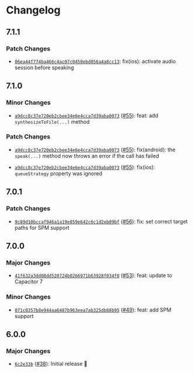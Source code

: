 # Changelog

## 7.1.1

### Patch Changes

- [`06ea44f774ba466c4ac07c0458ebd056a4a8cc13`](https://github.com/capawesome-team/capacitor-plugins-sponsorware/commit/06ea44f774ba466c4ac07c0458ebd056a4a8cc13): fix(ios): activate audio session before speaking

## 7.1.0

### Minor Changes

- [`a9dcc8c37e720eb2cbee34e6e4cca7d39aba0073`](https://github.com/capawesome-team/capacitor-plugins-sponsorware/commit/a9dcc8c37e720eb2cbee34e6e4cca7d39aba0073) ([#55](https://github.com/capawesome-team/capacitor-plugins-sponsorware/pull/55)): feat: add `synthesizeToFile(...)` method

### Patch Changes

- [`a9dcc8c37e720eb2cbee34e6e4cca7d39aba0073`](https://github.com/capawesome-team/capacitor-plugins-sponsorware/commit/a9dcc8c37e720eb2cbee34e6e4cca7d39aba0073) ([#55](https://github.com/capawesome-team/capacitor-plugins-sponsorware/pull/55)): fix(android): the `speak(...)` method now throws an error if the call has failed

- [`a9dcc8c37e720eb2cbee34e6e4cca7d39aba0073`](https://github.com/capawesome-team/capacitor-plugins-sponsorware/commit/a9dcc8c37e720eb2cbee34e6e4cca7d39aba0073) ([#55](https://github.com/capawesome-team/capacitor-plugins-sponsorware/pull/55)): fix(ios): `queueStrategy` property was ignored

## 7.0.1

### Patch Changes

- [`9c89d10bccaf946a1a19e859e642c6c1d2eb09bf`](https://github.com/capawesome-team/capacitor-plugins-sponsorware/commit/9c89d10bccaf946a1a19e859e642c6c1d2eb09bf) ([#56](https://github.com/capawesome-team/capacitor-plugins-sponsorware/pull/56)): fix: set correct target paths for SPM support

## 7.0.0

### Major Changes

- [`41f632a3dd08dd520724b0266971b63928f034f0`](https://github.com/capawesome-team/capacitor-plugins-sponsorware/commit/41f632a3dd08dd520724b0266971b63928f034f0) ([#53](https://github.com/capawesome-team/capacitor-plugins-sponsorware/pull/53)): feat: update to Capacitor 7

### Minor Changes

- [`071c0357b8e944aa6487b963eea7ab325db88b95`](https://github.com/capawesome-team/capacitor-plugins-sponsorware/commit/071c0357b8e944aa6487b963eea7ab325db88b95) ([#49](https://github.com/capawesome-team/capacitor-plugins-sponsorware/pull/49)): feat: add SPM support

## 6.0.0

### Major Changes

- [`6c2e33b`](https://github.com/capawesome-team/capacitor-plugins-sponsorware/commit/6c2e33bae9f1e78b4a0570542adc8659fa3ad152) ([#38](https://github.com/capawesome-team/capacitor-plugins-sponsorware/pull/38)): Initial release 🚀
